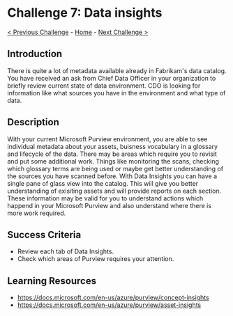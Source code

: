 # Challenge 7: Data insights

[< Previous Challenge](./Challenge6.md) - [Home](../README.md) - [Next Challenge >](./Challenge8.md)

## Introduction
There is quite a lot of metadata available already in Fabrikam's data catalog. You have received an ask from Chief Data Officer in your organization to briefly review current state of data environment. CDO is looking for information like what sources you have in the environment and what type of data.

## Description
With your current Microsoft Purview environment, you are able to see individual metadata about your assets, buisness vocabulary in a glossary and lifecycle of the data. There may be areas which require you to revisit and put some additional work. Things like monitoring the scans, checking which glossary terms are being used or maybe get better understanding of the sources you have scanned before. With Data Insights you can have a single pane of glass view into the catalog. This will give you better understanding of exisiting assets and will provide reports on each section. These information may be valid for you to understand actions which happend in your Microsoft Purview and also understand where there is more work required.

## Success Criteria
- Review each tab of Data Insights.
- Check which areas of Purview requires your attention.

## Learning Resources
- https://docs.microsoft.com/en-us/azure/purview/concept-insights
- https://docs.microsoft.com/en-us/azure/purview/asset-insights
